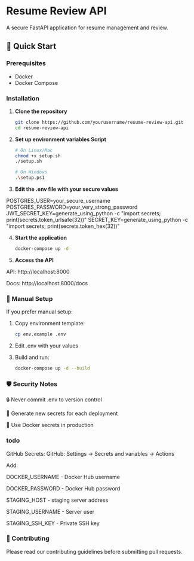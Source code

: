 # Resume Review API

A secure FastAPI application for resume management and review.

## 🚀 Quick Start

### Prerequisites
- Docker
- Docker Compose

### Installation

1. **Clone the repository**
   ```bash
   git clone https://github.com/yourusername/resume-review-api.git
   cd resume-review-api

2. **Set up environment variables Script**
    ```bash
    # On Linux/Mac
    chmod +x setup.sh
    ./setup.sh

    # On Windows
    .\setup.ps1

3. **Edit the .env file with your secure values**

POSTGRES_USER=your_secure_username
POSTGRES_PASSWORD=your_very_strong_password
JWT_SECRET_KEY=generate_using_python -c "import secrets; print(secrets.token_urlsafe(32))"
SECRET_KEY=generate_using_python -c "import secrets; print(secrets.token_hex(32))"

4. **Start the application**
    ```bash
    docker-compose up -d

5. **Access the API**

API: http://localhost:8000

Docs: http://localhost:8000/docs

### 🔧 Manual Setup
If you prefer manual setup:

1. Copy environment template:

    ```bash
    cp env.example .env

2. Edit .env with your values

3. Build and run:

    ```bash
    docker-compose up -d --build

### 🛡️ Security Notes
🔒 Never commit .env to version control

🔑 Generate new secrets for each deployment

🐳 Use Docker secrets in production

<!-- ### Project Structure

    ```bash
        resume-review-api/
        ├── app/
        ├── docker-compose.yml
        ├── Dockerfile.backend
        ├── env.example
        ├── setup.sh
        ├── setup.ps1
        └── README.md -->

### todo
GitHub Secrets:
GitHub:
Settings → Secrets and variables → Actions
 
Add:

DOCKER_USERNAME -  Docker Hub username

DOCKER_PASSWORD - Docker Hub password

STAGING_HOST - staging server address

STAGING_USERNAME - Server user

STAGING_SSH_KEY - Private SSH key

### 🤝 Contributing
Please read our contributing guidelines before submitting pull requests.
